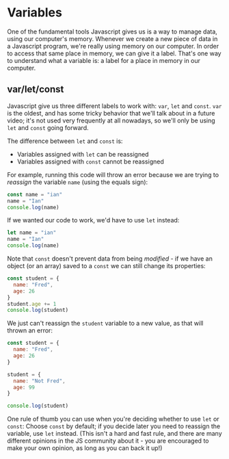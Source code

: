 # Variables

One of the fundamental tools Javascript gives us is a way to manage data, using our computer's memory. Whenever we create a new piece of data in a Javascript program, we're really using memory on our computer. In order to access that same place in memory, we can give it a label. That's one way to understand what a variable is: a label for a place in memory in our computer. 

## var/let/const

Javascript give us three different labels to work with: `var`, `let` and `const`. `var` is the oldest, and has some tricky behavior that we'll talk about in a future video; it's not used very frequently at all nowadays, so we'll only be using `let` and `const` going forward.

The difference between `let` and `const` is:

- Variables assigned with `let` can be reassigned
- Variables assigned with `const` cannot be reassigned

For example, running this code will throw an error because we are trying to *reassign* the variable `name` (using the equals sign):

```js
const name = "ian"
name = "Ian"
console.log(name)
```

If we wanted our code to work, we'd have to use `let` instead:

```js
let name = "ian"
name = "Ian"
console.log(name)
```

Note that `const` doesn't prevent data from being *modified* - if we have an object (or an array) saved to a `const` we can still change its properties:

```js
const student = {
  name: "Fred",
  age: 26
}
student.age += 1
console.log(student)
```

We just can't reassign the `student` variable to a new value, as that will thrown an error:

```js
const student = {
  name: "Fred",
  age: 26
}

student = { 
  name: "Not Fred",
  age: 99
}

console.log(student)
```

One rule of thumb you can use when you're deciding whether to use `let` or `const`: Choose `const` by default; if you decide later you need to reassign the variable, use `let` instead. (This isn't a hard and fast rule, and there are many different opinions in the JS community about it - you are encouraged to make your own opinion, as long as you can back it up!)

